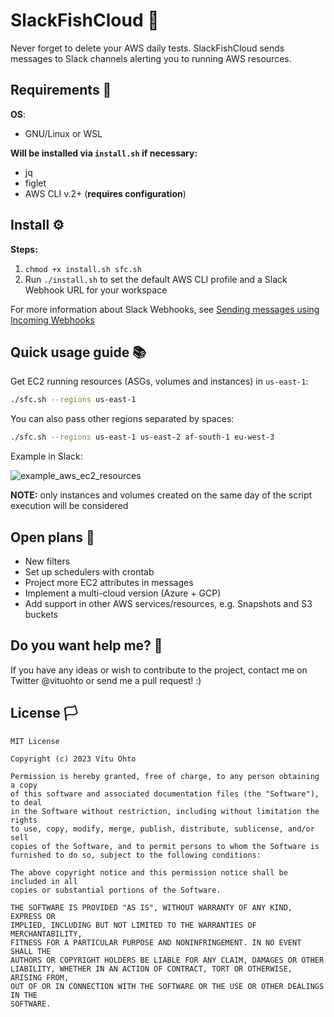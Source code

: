 # SlackFishCloud 🐠
Never forget to delete your AWS daily tests. SlackFishCloud sends messages to Slack channels alerting you to running AWS resources.

## Requirements 🔗
<b>OS</b>:
- GNU/Linux or WSL

<b>Will be installed via `install.sh` if necessary:</b>
- jq
- figlet
- AWS CLI v.2+ (<b>requires configuration</b>)

## Install ⚙️
<b>Steps:</b>
1. `chmod +x install.sh sfc.sh`
2. Run `./install.sh` to set the default AWS CLI profile and a Slack Webhook URL for your workspace

For more information about Slack Webhooks, see <a href="https://api.slack.com/messaging/webhooks" target="_blank">Sending messages using Incoming Webhooks</a>

## Quick usage guide 📚
Get EC2 running resources (ASGs, volumes and instances) in `us-east-1`:
```bash
./sfc.sh --regions us-east-1
```

You can also pass other regions separated by spaces:
```bash
./sfc.sh --regions us-east-1 us-east-2 af-south-1 eu-west-3
```

Example in Slack:

![example_aws_ec2_resources](https://user-images.githubusercontent.com/68431603/219953511-2d757f59-232d-4378-afb9-800793241261.jpg)

<b>NOTE:</b> only instances and volumes created on the same day of the script execution will be considered

## Open plans 📌
- New filters
- Set up schedulers with crontab
- Project more EC2 attributes in messages
- Implement a multi-cloud version (Azure + GCP)
- Add support in other AWS services/resources, e.g. Snapshots and S3 buckets

## Do you want help me? 👥
If you have any ideas or wish to contribute to the project, contact me on Twitter @vituohto or send me a pull request! :)

## License 🏳️
```
MIT License

Copyright (c) 2023 Vitu Ohto

Permission is hereby granted, free of charge, to any person obtaining a copy
of this software and associated documentation files (the "Software"), to deal
in the Software without restriction, including without limitation the rights
to use, copy, modify, merge, publish, distribute, sublicense, and/or sell
copies of the Software, and to permit persons to whom the Software is
furnished to do so, subject to the following conditions:

The above copyright notice and this permission notice shall be included in all
copies or substantial portions of the Software.

THE SOFTWARE IS PROVIDED "AS IS", WITHOUT WARRANTY OF ANY KIND, EXPRESS OR
IMPLIED, INCLUDING BUT NOT LIMITED TO THE WARRANTIES OF MERCHANTABILITY,
FITNESS FOR A PARTICULAR PURPOSE AND NONINFRINGEMENT. IN NO EVENT SHALL THE
AUTHORS OR COPYRIGHT HOLDERS BE LIABLE FOR ANY CLAIM, DAMAGES OR OTHER
LIABILITY, WHETHER IN AN ACTION OF CONTRACT, TORT OR OTHERWISE, ARISING FROM,
OUT OF OR IN CONNECTION WITH THE SOFTWARE OR THE USE OR OTHER DEALINGS IN THE
SOFTWARE.
```

